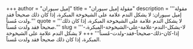 +++
author = "إميل سيوران"
title = "مقولة إميل سيوران"
description = '''مقولة إميل سيوران: لا يشكل الندم علامة على الشيخوخة المبكرة، إذا كان ذلك صحيحاً فقد ولدت مُسناً.'''
quote = '''لا يشكل الندم علامة على الشيخوخة المبكرة، إذا كان ذلك صحيحاً فقد ولدت مُسناً.'''
slug = '''لا-يشكل-الندم-علامة-على-الشيخوخة-المبكرة،-إذا-كان-ذلك-صحيحاً-فقد-ولدت-مُسناً'''
+++
لا يشكل الندم علامة على الشيخوخة المبكرة، إذا كان ذلك صحيحاً فقد ولدت مُسناً.
